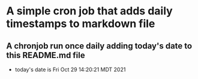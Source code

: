 A simple cron job that adds daily timestamps to markdown file
============================================================
## A chronjob run once daily adding today's date to this README.md file
* today's date is Fri Oct 29 14:20:21 MDT 2021
